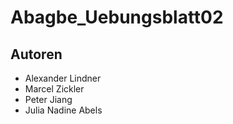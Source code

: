 # Abagbe_Uebungsblatt02

## Autoren

* Alexander Lindner
* Marcel Zickler
* Peter Jiang
* Julia Nadine Abels
